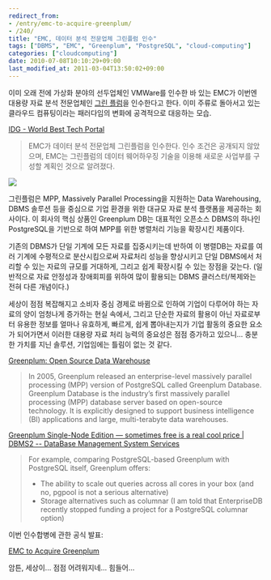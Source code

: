 ```yaml
---
redirect_from:
- /entry/emc-to-acquire-greenplum/
- /240/
title: "EMC, 데이터 분석 전문업체 그린플럼 인수"
tags: ["DBMS", "EMC", "Greenplum", "PostgreSQL", "cloud-computing"]
categories: ["cloudcomputing"]
date: 2010-07-08T10:10:29+09:00
last_modified_at: 2011-03-04T13:50:02+09:00
---
```

이미 오래 전에 가상화 분야의 선두업체인 VMWare를 인수한 바 있는 EMC가 이번엔
대용량 자료 분석 전문업체인 [그린 플럼](http://www.greenplum.com/)을
인수한다고 한다. 이미 주류로 돌아서고 있는 클라우드 컴퓨팅이라는 패러다임의
변화에 공격적으로 대응하는 모습.

[IDG - World Best Tech Portal](http://www.idg.co.kr/newscenter/common/newCommonView.do?newsId=62057&parentCategoryCode=0100&categoryCode=0000&searchBase=DATE&listCount=10&pageNum=1&viewBase=ITC)

> EMC가 데이터 분석 전문업체 그린플럼을 인수한다. 인수 조건은 공개되지 않았으며, EMC는 그린플럼의 데이터 웨어하우징 기술을 이용해 새로운 사업부를 구성할 계획인 것으로 알려졌다.

![](/attachments/2010-07-08-greenplum.png)

그린플럼은 MPP, Massively Parallel Processing을 지원하는 Data Warehousing,
DBMS 솔루션 등을 중심으로 기업 환경을 위한 대규모 자료 분석 플랫폼을
제공하는 회사이다. 이 회사의 핵심 상품인 Greenplum DB는 대표적인 오픈소스
DBMS의 하나인 PostgreSQL을 기반으로 하여 MPP를 위한 병렬처리 기능을 확장시킨
제품이다.

기존의 DBMS가 단일 기계에 모든 자료를 집중시키는데 반하여 이 병렬DB는 자료를
여러 기계에 수평적으로 분산시킴으로써 자료처리 성능을 향상시키고 단일
DBMS에서 처리할 수 있는 자료의 규모를 거대하게, 그리고 쉽게 확장시킬 수 있는
장점을 갖는다. (일반적으로 자료 안정성과 장애회피를 위하여 많이 활용되는
DBMS 클러스터/복제와는 전혀 다른 개념이다.)

세상이 점점 복잡해지고 소비자 중심 경제로 바뀜으로 인하여 기업이 다루어야
하는 자료의 양이 엄청나게 증가하는 현실 속에서, 그리고 단순한 자료의 활용이
아닌 자료로부터 유용한 정보를 얼마나 유효하게, 빠르게, 쉽게 뽑아내는지가
기업 활동의 중요한 요소가 되어가면서 이러한 대용량 자료 처리 능력의 중요성은
점점 증가하고 있으니... 충분한 가치를 지닌 솔루션, 기업임에는 틀림이 없는 것
같다.

[Greenplum: Open Source Data Warehouse](http://www.datawarehousesolution.net/greenplum-open-source-data-warehouse/Data_Warehouse_for_Beginners)

> In 2005, Greenplum released an enterprise-level massively parallel processing (MPP) version of PostgreSQL called Greenplum Database. Greenplum Database is the industry’s first massively parallel processing (MPP) database server based on open-source technology. It is explicitly designed to support business intelligence (BI) applications and large, multi-terabyte data warehouses.

[Greenplum Single-Node Edition — sometimes free is a real cool price \| DBMS2 -- DataBase Management System Services](http://www.dbms2.com/2009/10/19/greenplum-free-single-node-edition/)

> For example, comparing PostgreSQL-based Greenplum with PostgreSQL itself, Greenplum offers:
> 
> - The ability to scale out queries across all cores in your box (and no, pgpool is not a serious alternative)
> - Storage alternatives such as columnar (I am told that EnterpriseDB recently stopped funding a project for a PostgreSQL columnar option)

이번 인수합병에 관한 공식 발표:

[EMC to Acquire Greenplum](http://www.emc.com/about/news/press/2010/20100706-01.htm "[http://www.emc.com/about/news/press/2010/20100706-01.htm]로 이동합니다.")

암튼, 세상이... 점점 어려워지네... 힘들어...


